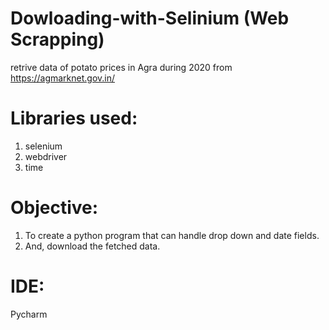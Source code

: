 # Dowloading-with-Selinium (Web Scrapping)
retrive data of potato prices in Agra during 2020 from https://agmarknet.gov.in/

# Libraries used:
1. selenium
2. webdriver
3. time

# Objective:
1. To create a python program that can handle drop down and date fields.
2. And, download the fetched data.

# IDE:
Pycharm

